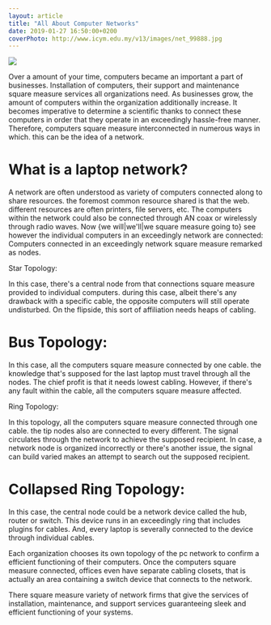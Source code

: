 ```yaml
---
layout: article
title: "All About Computer Networks"
date: 2019-01-27 16:50:00+0200
coverPhoto: http://www.icym.edu.my/v13/images/net_99888.jpg
---
```

![](http://www.icym.edu.my/v13/images/net_99888.jpg)

Over a amount of your time, computers became an important a part of businesses. Installation of computers, their support and maintenance square measure services all organizations need. As businesses grow, the amount of computers within the organization additionally increase. It becomes imperative to determine a scientific thanks to connect these computers in order that they operate in an exceedingly hassle-free manner. Therefore, computers square measure interconnected in numerous ways in which. this can be the idea of a network.

# What is a laptop network?

A network are often understood as variety of computers connected along to share resources. the foremost common resource shared is that the web. different resources are often printers, file servers, etc. The computers within the network could also be connected through AN coax or wirelessly through radio waves. 
Now {we will|we'll|we square measure going to} see however the individual computers in an exceedingly network are connected: 
Computers connected in an exceedingly network square measure remarked as nodes.

Star Topology:

In this case, there's a central node from that connections square measure provided to individual computers. during this case, albeit there's any drawback with a specific cable, the opposite computers will still operate undisturbed. On the flipside, this sort of affiliation needs heaps of cabling.

# Bus Topology:

In this case, all the computers square measure connected by one cable. the knowledge that's supposed for the last laptop must travel through all the nodes. The chief profit is that it needs lowest cabling. However, if there's any fault within the cable, all the computers square measure affected.

Ring Topology:

In this topology, all the computers square measure connected through one cable. the tip nodes also are connected to every different. The signal circulates through the network to achieve the supposed recipient. In case, a network node is organized incorrectly or there's another issue, the signal can build varied makes an attempt to search out the supposed recipient.

# Collapsed Ring Topology:

In this case, the central node could be a network device called the hub, router or switch. This device runs in an exceedingly ring that includes plugins for cables. And, every laptop is severally connected to the device through individual cables.

Each organization chooses its own topology of the pc network to confirm a efficient functioning of their computers. Once the computers square measure connected, offices even have separate cabling closets, that is actually an area containing a switch device that connects to the network.

There square measure variety of network firms that give the services of installation, maintenance, and support services guaranteeing sleek and efficient functioning of your systems.
